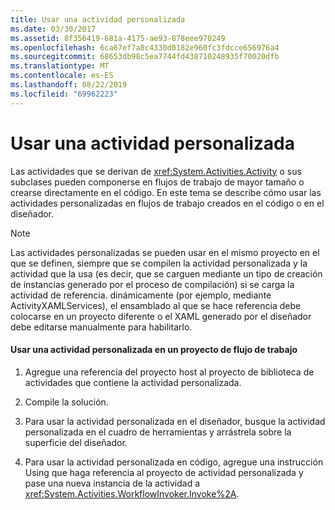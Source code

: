 ```yaml
---
title: Usar una actividad personalizada
ms.date: 03/30/2017
ms.assetid: 8f356419-681a-4175-ae93-878eee970249
ms.openlocfilehash: 6ca67ef7a8c4330d0182e960fc3fdcce656976a4
ms.sourcegitcommit: 68653db98c5ea7744fd438710248935f70020dfb
ms.translationtype: MT
ms.contentlocale: es-ES
ms.lasthandoff: 08/22/2019
ms.locfileid: "69962223"
---
```

# <a name="using-a-custom-activity"></a>Usar una actividad personalizada
Las actividades que se derivan de <xref:System.Activities.Activity> o sus subclases pueden componerse en flujos de trabajo de mayor tamaño o crearse directamente en el código. En este tema se describe cómo usar las actividades personalizadas en flujos de trabajo creados en el código o en el diseñador.  
  
> [!NOTE]
> Las actividades personalizadas se pueden usar en el mismo proyecto en el que se definen, siempre que se compilen la actividad personalizada y la actividad que la usa (es decir, que se carguen mediante un tipo de creación de instancias generado por el proceso de compilación) si se carga la actividad de referencia. dinámicamente (por ejemplo, mediante ActivityXAMLServices), el ensamblado al que se hace referencia debe colocarse en un proyecto diferente o el XAML generado por el diseñador debe editarse manualmente para habilitarlo.  
  
#### <a name="using-a-custom-activity-to-a-workflow-project"></a>Usar una actividad personalizada en un proyecto de flujo de trabajo  
  
1. Agregue una referencia del proyecto host al proyecto de biblioteca de actividades que contiene la actividad personalizada.  
  
2. Compile la solución.  
  
3. Para usar la actividad personalizada en el diseñador, busque la actividad personalizada en el cuadro de herramientas y arrástrela sobre la superficie del diseñador.  
  
4. Para usar la actividad personalizada en código, agregue una instrucción Using que haga referencia al proyecto de actividad personalizada y pase una nueva instancia de la actividad a <xref:System.Activities.WorkflowInvoker.Invoke%2A>.
